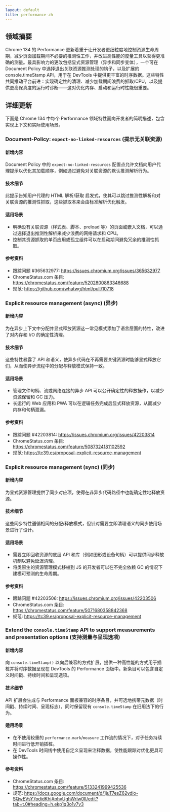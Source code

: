 ```yaml
---
layout: default
title: performance-zh
---
```


## 领域摘要

Chrome 134 的 Performance 更新着重于让开发者更细粒度地控制资源生命周期，减少页面加载期间不必要的推测性工作，并改进高性能的度量工具以获得更准确的测量。最具影响力的更改包括显式资源管理（异步和同步变体），一个可在 Document Policy 中选择退出关联资源推测处理的钩子，以及扩展的 console.timeStamp API，用于在 DevTools 中提供更丰富的时序数据。这些特性共同推动平台前进：实现确定性的清理、减少加载期间浪费的抓取/CPU，以及提供更高保真度的运行时诊断——这对优化内存、启动和运行时性能很重要。

## 详细更新

下面是 Chrome 134 中每个 Performance 领域特性面向开发者的简明描述，包含实现上下文和实际使用场景。

### Document-Policy: `expect-no-linked-resources` (提示无关联资源)

#### 新增内容
Document Policy 中的 `expect-no-linked-resources` 配置点允许文档向用户代理提示以优化其加载顺序，例如通过避免对关联资源的默认推测解析行为。

#### 技术细节
此提示告知用户代理的 HTML 解析/获取 启发式，使其可以跳过推测性解析和对关联资源的推测性抓取，这些抓取本来会由标准解析优化触发。

#### 适用场景
- 明确没有关联资源（样式表、脚本、preload 等）的页面或嵌入文档，可以通过选择退出推测性解析来减少浪费的网络请求和 CPU。
- 控制其资源抓取的单页应用或孤立组件可以在启动期间避免冗余的推测性抓取。

#### 参考资料
- 跟踪问题 #365632977: https://issues.chromium.org/issues/365632977
- ChromeStatus.com 条目: https://chromestatus.com/feature/5202800863346688
- 规范: https://github.com/whatwg/html/pull/10718

### Explicit resource management (async) (异步)

#### 新增内容
为在异步上下文中分配并显式释放资源这一常见模式添加了语言层面的特性，改进了对内存和 I/O 的确定性清理。

#### 技术细节
这些特性暴露了 API 和语义，使异步代码在不再需要关键资源时能够显式释放它们，从而使异步流程中的分配与释放模式保持一致。

#### 适用场景
- 管理文件句柄、流或网络连接的异步 API 可以公开确定性的释放操作，以减少资源保留和 GC 压力。
- 长运行的 Web 应用和 PWA 可以在逻辑任务完成后显式释放资源，从而减少内存和句柄泄漏。

#### 参考资料
- 跟踪问题 #42203814: https://issues.chromium.org/issues/42203814
- ChromeStatus.com 条目: https://chromestatus.com/feature/5087324181102592
- 规范: https://tc39.es/proposal-explicit-resource-management

### Explicit resource management (sync) (同步)

#### 新增内容
为显式资源管理提供了同步对应项，使得在非异步代码路径中也能确定性地释放资源。

#### 技术细节
这些同步特性遵循相同的分配/释放模式，但针对需要立即清理语义的同步使用场景进行了设计。

#### 适用场景
- 需要立即回收资源的底层 API 和库（例如图形或设备句柄）可以提供同步释放机制以避免延迟清理。
- 将类原生的资源管理模式移植到 JS 的开发者可以在不完全依赖 GC 的情况下建模可预测的生命周期。

#### 参考资料
- 跟踪问题 #42203506: https://issues.chromium.org/issues/42203506
- ChromeStatus.com 条目: https://chromestatus.com/feature/5071680358842368
- 规范: https://tc39.es/proposal-explicit-resource-management

### Extend the `console.timeStamp` API to support measurements and presentation options (支持测量与呈现选项)

#### 新增内容
向 `console.timeStamp()` 以向后兼容的方式扩展，提供一种高性能的方式用于插桩并将时序数据呈现在 DevTools 的 Performance 面板中。新条目可以包含自定义时间戳、持续时间和呈现选项。

#### 技术细节
API 扩展会生成与 Performance 面板兼容的时序条目，并可选地携带元数据（时间戳、持续时间、呈现标志），同时保留现有 `console.timeStamp` 在旧用法下的行为。

#### 适用场景
- 在不使用较重的 `performance.mark`/`measure` 工作流的情况下，对子任务持续时间进行低开销插桩。
- 在 DevTools 时间线中使用自定义呈现来注释数据，使性能跟踪对优化更具可操作性。

#### 参考资料
- ChromeStatus.com 条目: https://chromestatus.com/feature/5133241999425536
- 规范: https://docs.google.com/document/d/1juT7esZ62ydio-SQwEVsY7pdidKhjAphvUghWrlw0II/edit?tab=t.0#heading=h.ekp1q3o1v7v3

